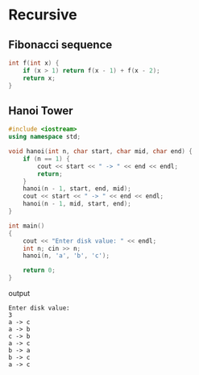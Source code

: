 # Recursive

## Fibonacci sequence

```C++
int f(int x) {
    if (x > 1) return f(x - 1) + f(x - 2);
    return x;
}
```

## Hanoi Tower

```C++
#include <iostream>
using namespace std;

void hanoi(int n, char start, char mid, char end) {
	if (n == 1) {
		cout << start << " -> " << end << endl;
		return;
	}
	hanoi(n - 1, start, end, mid);
	cout << start << " -> " << end << endl;
	hanoi(n - 1, mid, start, end);
}

int main()
{
	cout << "Enter disk value: " << endl;
	int n; cin >> n;
	hanoi(n, 'a', 'b', 'c');

	return 0;
}
```

output

```
Enter disk value:
3
a -> c
a -> b
c -> b
a -> c
b -> a
b -> c
a -> c
```

